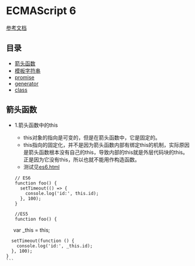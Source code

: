 # ECMAScript 6

[参考文档](http://es6.ruanyifeng.com/#README)

## 目录
- [箭头函数](#箭头函数)
- [模板字符串](#模板字符串)
- [promise](#promise)
- [generator](#generator)
- [class](#class类)

## 箭头函数

* 1.箭头函数中的this

    * this对象的指向是可变的，但是在箭头函数中，它是固定的。
    * this指向的固定化，并不是因为箭头函数内部有绑定this的机制，实际原因是箭头函数根本没有自己的this，导致内部的this就是外层代码块的this。正是因为它没有this，所以也就不能用作构造函数。
    * 测试见[es6.html](https://github.com/BranHu/myblog/master/ES6/es6.html)
         
    ```
    // ES6
    function foo() {
      setTimeout(() => {
        console.log('id:', this.id);
      }, 100);
    }
    ```
    ```
    //ES5
    function foo() {
      var _this = this; 

      setTimeout(function () {
        console.log('id:', _this.id);
      }, 100);
    }
    ```



